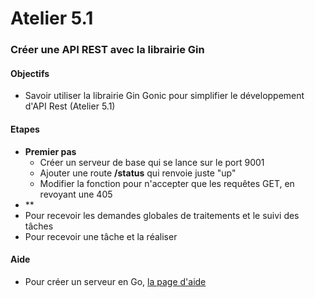 # Atelier 5.1
### Créer une API REST avec la librairie Gin

#### Objectifs

* Savoir utiliser la librairie Gin Gonic pour simplifier le développement d'API Rest (Atelier 5.1)

#### Etapes

- **Premier pas**
  - Créer un serveur de base qui se lance sur le port 9001
  - Ajouter une route **/status** qui renvoie juste "up"
  - Modifier la fonction pour n'accepter que les requêtes GET, en revoyant une 405
- ** 
- Pour recevoir les demandes globales de traitements et le suivi des tâches
- Pour recevoir une tâche et la réaliser



#### Aide

* Pour créer un serveur en Go, [la page d'aide](https://pkg.go.dev/net/http)
